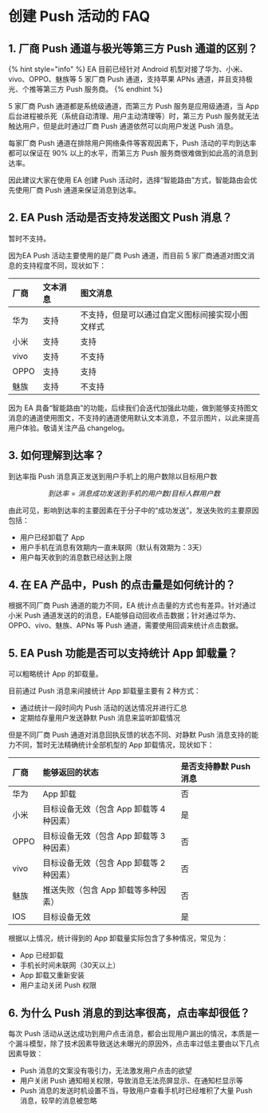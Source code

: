 # 创建 Push 活动的 FAQ

## 1. 厂商 Push 通道与极光等第三方 Push 通道的区别？

{% hint style="info" %}
EA 目前已经针对 Android 机型对接了华为、小米、vivo、OPPO、魅族等 5 家厂商 Push 通道，支持苹果 APNs 通道，并且支持极光、个推等第三方 Push 服务商。
{% endhint %}

5 家厂商 Push 通道都是系统级通道，而第三方 Push 服务是应用级通道，当 App 后台进程被杀死（系统自动清理、用户主动清理等）时，第三方 Push 服务就无法触达用户，但是此时通过厂商 Push 通道依然可以向用户发送 Push 消息。

每家厂商 Push 通道在排除用户网络条件等客观因素下，Push 活动的平均到达率都可以保证在 90% 以上的水平，而第三方 Push 服务商很难做到如此高的消息到达率。

因此建议大家在使用 EA 创建 Push 活动时，选择“智能路由”方式，智能路由会优先使用厂商 Push 通道来保证消息到达率。

## 2. EA Push 活动是否支持发送图文 Push 消息？

暂时不支持。

因为EA Push 活动主要使用的是厂商 Push 通道，而目前 5 家厂商通道对图文消息的支持程度不同，现状如下：

| 厂商 | 文本消息 | 图文消息 |
| :--- | :--- | :--- |
| 华为 | 支持 | 不支持，但是可以通过自定义图标间接实现小图文样式 |
| 小米 | 支持 | 支持 |
| vivo | 支持 | 不支持 |
| OPPO | 支持 | 支持 |
| 魅族 | 支持 | 不支持 |

因为 EA 具备“智能路由”的功能，后续我们会迭代加强此功能，做到能够支持图文消息的通道使用图文，不支持的通道使用默认文本消息，不显示图片，以此来提高用户体验。敬请关注产品 changelog。

## 3. 如何理解到达率？

到达率指 Push 消息真正发送到用户手机上的用户数除以目标用户数

$$
到达率=消息成功发送到手机的用户数/目标人群用户数
$$

由此可见，影响到达率的主要因素在于分子中的“成功发送”，发送失败的主要原因包括：

* 用户已经卸载了 App
* 用户手机在消息有效期内一直未联网（默认有效期为：3天）
* 用户每天收到的消息数已经达到上限

## 4. 在 EA 产品中，Push 的点击量是如何统计的？

根据不同厂商 Push 通道的能力不同，EA 统计点击量的方式也有差异。针对通过小米 Push 通道发送的的消息，EA能够自动回收点击数据；针对通过华为、OPPO、vivo、魅族、APNs 等 Push 通道，需要使用回调来统计点击数据。

## 5. EA Push 功能是否可以支持统计 App 卸载量？

可以粗略统计 App 的卸载量。

目前通过 Push 消息来间接统计 App 卸载量主要有 2 种方式：

* 通过统计一段时间内 Push 活动的送达情况并进行汇总
* 定期给存量用户发送静默 Push 消息来监听卸载情况

但是不同厂商 Push 通道对消息回执反馈的状态不同、对静默 Push 消息支持的能力不同，暂时无法精确统计全部机型的 App 卸载情况，现状如下：

| 厂商 | 能够返回的状态 | 是否支持静默 Push 消息 |
| :--- | :--- | :--- |
| 华为 | App 卸载 | 否 |
| 小米 | 目标设备无效（包含 App 卸载等 4 种因素） | 是 |
| OPPO | 目标设备无效（包含 App 卸载等 3 种因素） | 否 |
| vivo | 目标设备无效（包含 App 卸载等 2 种因素） | 否 |
| 魅族 | 推送失败（包含 App 卸载等多种因素） | 否 |
| IOS | 目标设备无效 | 是 |

根据以上情况，统计得到的 App 卸载量实际包含了多种情况，常见为：

* App 已经卸载
* 手机长时间未联网（30天以上）
* App 卸载又重新安装
* 用户主动关闭 Push 权限

## 6. 为什么 Push 消息的到达率很高，点击率却很低？

每次 Push 活动从送达成功到用户点击消息，都会出现用户漏出的情况，本质是一个漏斗模型，除了技术因素导致送达未曝光的原因外，点击率过低主要由以下几点因素导致：

* Push 消息的文案没有吸引力，无法激发用户点击的欲望
* 用户关闭 Push 通知相关权限，导致消息无法亮屏显示、在通知栏显示等
* Push 消息的发送时机设置不当，导致用户查看手机时已经堆积了大量 Push 消息，较早的消息被忽略













